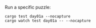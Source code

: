Run a specific puzzle:
```
cargo test day01a --nocapture
cargo watch test day01a -- --nocapture
```
